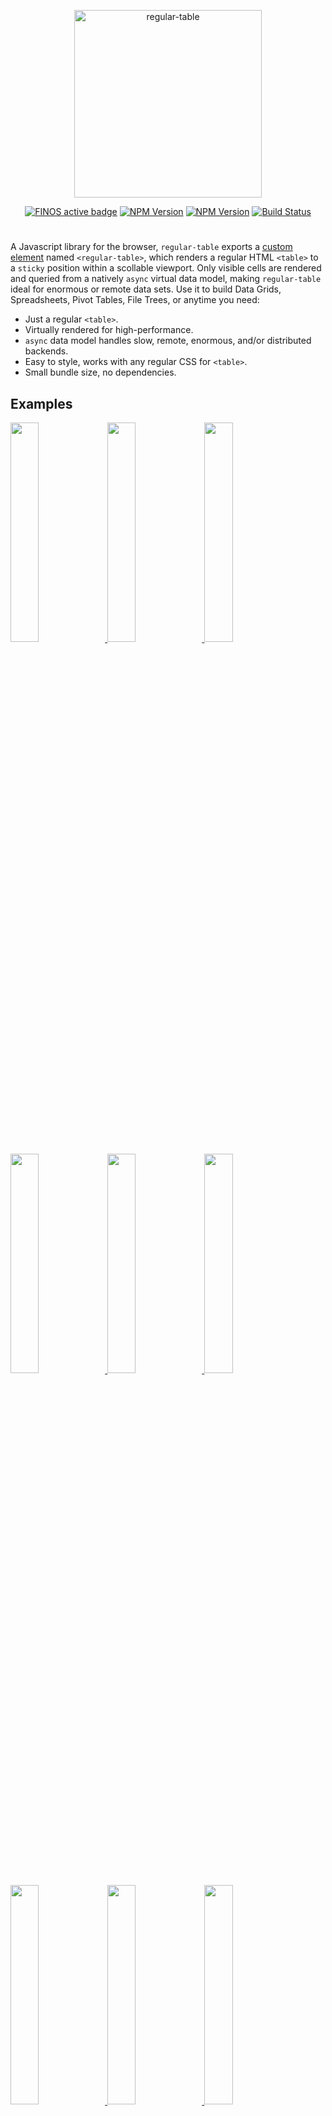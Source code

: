 <p align="center">
<img alt="regular-table" src="https://raw.githubusercontent.com/finos/regular-table/master/logo.png" width="300">
</p>

<p align="center">
<a href="https://community.finos.org/docs/governance/software-projects/stages/active/"><img alt="FINOS active badge" src="https://cdn.jsdelivr.net/gh/finos/contrib-toolbox@master/images/badge-active.svg"></a>
<a href="https://www.npmjs.com/package/regular-table"><img alt="NPM Version" src="https://img.shields.io/npm/v/regular-table.svg?color=brightgreen&style=flat-squar"></a>
<a href="https://www.npmjs.com/package/regular-table"><img alt="NPM Version" src="https://img.shields.io/npm/l/regular-table.svg?color=brightgreen&style=flat-square"></a>
<a href="https://github.com/finos/regular-table/actions?query=workflow%3A%22Build+Status"><img alt="Build Status" src="https://github.com/finos/regular-table/workflows/Build%20Status/badge.svg?branch=master"></a>
</p>

#

A Javascript library for the browser, `regular-table` exports a
[custom element](https://developer.mozilla.org/en-US/docs/Web/Web_Components/Using_custom_elements)
named `<regular-table>`, which renders a regular HTML `<table>` to a `sticky`
position within a scollable viewport. Only visible cells are rendered and
queried from a natively `async` virtual data model, making `regular-table` ideal
for enormous or remote data sets. Use it to build Data Grids, Spreadsheets,
Pivot Tables, File Trees, or anytime you need:

-   Just a regular `<table>`.
-   Virtually rendered for high-performance.
-   `async` data model handles slow, remote, enormous, and/or distributed
    backends.
-   Easy to style, works with any regular CSS for `<table>`.
-   Small bundle size, no dependencies.

## Examples

<a href="https://finos.github.io/regular-table/block?example=two_billion_rows">
<img width="30%" src="https://finos.github.io/regular-table/img/two_billion_rows.png"/>
</a>
<a href="https://finos.github.io/regular-table/block?example=canvas_data_model">
<img width="30%" src="https://finos.github.io/regular-table/img/canvas_data_model.png"/>
</a>
<a href="https://finos.github.io/regular-table/block?example=minesweeper">
<img width="30%" src="https://finos.github.io/regular-table/img/minesweeper.png"/>
</a>
<a href="https://finos.github.io/regular-table/block?example=file_browser">
<img width="30%" src="https://finos.github.io/regular-table/img/file_browser.png"/>
</a>
<a href="https://finos.github.io/regular-table/block?example=spreadsheet">
<img width="30%" src="https://finos.github.io/regular-table/img/spreadsheet.png"/>
</a>
<a href="https://finos.github.io/regular-table/block?example=row_mouse_selection">
<img width="30%" src="https://finos.github.io/regular-table/img/row_mouse_selection.png"/>
</a>
<a href="https://finos.github.io/regular-table/block?example=area_mouse_selection">
<img width="30%" src="https://finos.github.io/regular-table/img/area_mouse_selection.png"/>
</a>
<a href="https://finos.github.io/regular-table/block?example=row_stripes">
<img width="30%" src="https://finos.github.io/regular-table/img/row_stripes.png"/>
</a>
<a href="https://finos.github.io/regular-table/block?example=column_mouse_selection">
<img width="30%" src="https://finos.github.io/regular-table/img/column_mouse_selection.png"/>
</a>
<br/>

- [2d_array.md](examples/2d_array.md)
- [canvas_data_model.md](examples/canvas_data_model.md)
- [file_browser.md](examples/file_browser.md)
- [minesweeper.md](examples/minesweeper.md)
- [react.md](examples/react.md)
- [spreadsheet.md](examples/spreadsheet.md)
- [two_billion_rows.md](examples/two_billion_rows.md)

## Documentation

What follows functions as a quick-start guide, and will explain the basics of
the Virtual Data Models, Styling and Interaction APIs. Complete
[API docs](https://github.com/finos/regular-table/blob/master/api.md) and
documented
[examples](https://github.com/finos/regular-table/tree/master/examples) are also
available.

-   QuickStart

    -   [Installation](#installation)
    -   [`<regular-table>` Custom Element](#regular-table-custom-element)
    -   [`.setDataListener()` Virtual Data Model](#setdatalistener-virtual-data-model)
        -   [Column and Row Headers](#column-and-row-headers)
        -   [Hierarchial/Group Headers](#hierarchialgroup-headers)
        -   [`async` Data Models](#async-data-models)
    -   [`.addStyleListener()` and `getMeta()` Styling](#addstylelistener-and-getmeta-styling)
        -   [`.invalidate()`](#invalidate)
    -   [`.addEventListener()` Interaction](#addeventlistener-interaction)
    -   [Scrolling](#scrolling)
    -   [Pivots, Filters, Sorts, and Column Expressions with `perspective`](#pivots-filters-sorts-and-column-expressions-with-perspective)
    -   [Development](#development)

-   [API Docs](https://github.com/finos/regular-table/blob/master/api.md)

-   Annotated Examples
    -   [2d_array.md](examples/2d_array.md)
    -   [canvas_data_model.md](examples/canvas_data_model.md)
    -   [file_browser.md](examples/file_browser.md)
    -   [minesweeper.md](examples/minesweeper.md)
    -   [react.md](examples/react.md)
    -   [spreadsheet.md](examples/spreadsheet.md)
    -   [two_billion_rows.md](examples/two_billion_rows.md)

## Installation

Include via a CDN like [JSDelivr](https://cdn.jsdelivr.net/npm/regular-table):

```html
<script src="https://cdn.jsdelivr.net/npm/regular-table"></script>
<link
    rel="stylesheet"
    href="https://cdn.jsdelivr.net/npm/regular-table/dist/css/material.css"
/>
```

Or, add to your project via `yarn`:

```bash
yarn add regular-table
```

... then import into your asset bundle.

```javascript
import "regular-table";
import "regular-table/dist/css/material.css";
```

## `<regular-table>` Custom Element

`regular-table` exports no symbols, only the `<regular-table>` Custom Element
which is registered as a module import side-effect. Once loaded,
`<regular-table>` can be used just like any other `HTMLElement`, using regular
browser APIs:

```javascript
const regularTable = document.createElement("regular-table");
document.body.appendChild(regularTable);
```

... or from regular HTML:

```html
<regular-table></regular-table>
```

... or from your library of choice, as long as it supports regular HTML! Here's
an example for [React/JSX](https://reactjs.org/):

```javascript
const App = () => <regular-table></regular-table>;
ReactDOM.render(<App />, document.getElementById("root"));
```

## `.setDataListener()` Virtual Data Model

Let's start with with a simple data model, a two dimensional `Array`. This one
is very small at 3 columns x 6 rows, but even for very small data sets,
`regular-table` won't read your entire dataset at once. Instead, we'll need to
write a simple _virtual_ data model to access `DATA` and `COLUMN_NAMES`
indirectly.

```javascript
const DATA = [
    [0, 1, 2, 3, 4, 5],
    ["A", "B", "C", "D", "E", "F"],
    [true, false, true, false, true, false],
];
```

When clipped by the scrollable viewport, you may end up with a `<table>` of just
a rectangular region of `DATA`, rather than the entire set. A simple viewport
2x2 may yield this `<table>`:

<table>
<tbody>
<tr>
<td>0</td>
<td>A</td>
</tr>
<tr>
<td>1</td>
<td>B</td>
</tr>
</tbody>
</table>

```json
{
    "num_rows": 26,
    "num_columns": 3,
    "data": [
        [0, 1],
        ["A", "B"]
    ]
}
```

Here's a an implementation for this simple _virtual_ data model, the function
`getDataSlice()`. This function is called by your `<regular-table>` whenever it
needs more data, with coordinate arguments, `(x0, y0)` to `(x1, y1)`. Only this
region is needed to render the viewport, so `getDataSlice()` returns this
rectangular `slice` of `DATA`. For the window (0, 0) to (2, 2), `getDataSlice()`
would generate an Object as above, containing the `data` slice, as well as the
overall dimensions of `DATA` itself ( `num_rows`, `num_columns`), for sizing the
scroll area. To render this virtual data model to a regular HTML `<table>`,
register this data model via the `setDataListener()` method:

```javascript
function getDataSlice(x0, y0, x1, y1) {
    return {
        num_rows: (num_rows = DATA[0].length),
        num_columns: DATA.length,
        data: DATA.slice(x0, x1).map((col) => col.slice(y0, y1)),
    };
}

regularTable.setDataListener(getDataSlice);
```

This will render your regular HTML `<table>` ! Your DOM will look something like
this, depending on the size of your viewport. Notice there are fewer rows and
columns in the resulting HTML, e.g. the column `Column 3 (boolean)` - as you
scroll, more data will be fetched from `getDataSlice()`, and parts of the
`<table>` will redrawn or extended as needed.

```html
<regular-table>
    <table>
        <tbody>
            <tr>
                <td>0</td>
                <td>A</td>
            </tr>
            <tr>
                <td>1</td>
                <td>B</td>
            </tr>
        </tbody>
    </table>
</regular-table>
```

#### `virtual_mode` Option

`regular-table` supports four modes of virtual scrolling, which can be
configured via the `virtual_mode` optional argument. Note that using a
`virtual_mode` other than the default `"both"` will render the _entire_
`<table>` along the non-virtual axis(es), and may cause rendering performance
degradation.

-   "both" (default) virtualizes scrolling on both axes.
-   "vertical" only virtualizes vertical (y) scrolling.
-   "horizontal" only virtualizes horizontal (x) scrolling.
-   "none" disable all scroll virtualization.

```javascript
table.setDataListener(listener, { virtual_mode: "vertical" });
```

### Column and Row Headers

`regular-table` can also generate Hierarchial Row and Column Headers, using
`<th>` elements which layout in a `fixed` position within the virtual table. It
can generate Column Headers (within the `<thead>`), or Row Headers (the first
children of each `tbody tr`), via the `column_headers` and `row_headers`
properties (respectively) of your data model's `Response` object. This can be
renderered with `column_headers`, a two dimensional `Array` which must be of
length `x1 - x0`, one `Array` for every column in your `data` window.

<table>
<thead>
<tr>
<th>Column 1 (number)</th>
<th>Column 2 (string)</th>
</tr>
</thead>
<tbody>
<tr>
<td>0</td>
<td>A</td>
</tr>
<tr>
<td>1</td>
<td>B</td>
</tr>
</tbody>
</table>

```json
{
    "num_rows": 26,
    "num_columns": 3,
    "data": [
        [0, 1],
        ["A", "B"]
    ],
    "column_headers": [["Column 1 (number)"], ["Column 2 (string)"]]
}
```

### Hierarchial/Group Headers

`regular-table` supports multiple `<tr>` of `<th>`, and also uses `colspan` and
`rowspan` to merge simple consecutive names, which allows description of simple
Row and Column Group Hierarchies such as this:

<table>
<thead>
<tr>
<th colspan="2" rowspan="2"></th>
<th colspan="2">Colgroup 1</th>
</tr>
<tr>
<th>Column 1</th>
<th>Column 2</th>
</tr>
</thead>
<tbody>
<tr>
<th rowspan="2">Rowgroup 1</th>
<th>Row 1</th>
<td>0</td>
<td>A</td>
</tr>
<tr>
<th>Row 2</th>
<td>1</td>
<td>B</td>
</tr>
</tbody>
</table>

```json
{
    "num_rows": 26,
    "num_columns": 3,
    "data": [
        [0, 1],
        ["A", "B"]
    ],
    "row_headers": [
        ["Rowgroup 1", "Row 1"],
        ["Rowgroup 1", "Row 2"]
    ],
    "column_headers": [
        ["Colgroup 1", "Column 1"],
        ["Colgroup 1", "Column 2"]
    ]
}
```

Note that in the rendered HTML, for these Row and Column `Array`, repeated
elements in a sequence will be automatically merged via `rowspan` and `colspan`
attributes. In this example, e.g. `"Rowgroup 1"` will only output to one `<th>`
node in the resulting `<table>`.

### `metadata` Data-Aware Styling

A `dataListener` may also optionally provide a `metadata` field in its response,
a two dimensional `Array` of the same dimensions as `data`. The values in this
field will accompany the metadata records returned by `regular-table`'s
`getMeta()` method (as described in the next section).

```json
{
    "num_rows": 26,
    "num_columns": 3,
    "data": [
        [-1, 1],
        ["A", "B"]
    ],
    "metadata": [
        ["pos", "neg"],
        ["green", "red"]
    ]
}
```

### Rendering Options

There are some additional values which can be configured for specialty use:

* `column_header_merge_depth: number` configures the number of rows to include
  from `colspan` merging. This defaults to `header_length - 1`.
* `row_height: number` configures the pixel height of a row for
  virtual scrolling calculation. This is typically auto-detected from the DOM,
  but can be overridden if needed.

### `async` Data Models

With an `async` data model, it's easy to serve `getDataSlice()` remotely from
`node.js` or re-implement the JSON response protocol in any language. Just
return a `Promise()` from, or use an `async` function as an argument to,
`setDataListener()`. Your `<regular-table>` won't render until the `Promise` is
resolved, nor will it call your data model function again until the current call
is resolved or rejected. The following `async` example uses a Web Worker, but
the same principle applies to Web Sockets, `readFile()` or any other
asynchronous source. Returning a `Promise` blocks rendering until the Web Worker
replies:

```javascript
// Browser

let callback;

worker.addEventListener("message", (event) => {
    callback(event.data);
});

regularTable.setDataListener((...viewport) => {
    return new Promise(function (resolve) {
        callback = resolve;
        worker.postMessage(viewport);
    });
});
```

```javascript
// Web Worker

self.addEventListener("message", async (event) => {
    const response = await getDataSlice.apply(null, event.data);
    self.postMessage(response);
});
```

## `.addStyleListener()` and `getMeta()` Styling

`regular-table` can be styled trivially with just regular CSS for `<table>`.

```css
// Zebra striping!
regular-table tr:nth-child(even) td {
    background: rgba(0, 0, 0, 0.2);
}
```

However, CSS alone cannot select on properties of your _data_ - if you scroll
this example, the 2nd row will always be the striped one. Some other
data-reliant style examples include:

-   Styling a specific column in the virtual data set, as `<td>` may represent a
    different column based on horizontal scroll position.
-   Styling cells by value, +/-, heatmaps, categories, etc.
-   Styling cells based on data within-or-outside of the virtual viewport,
    grouping depth, grouping categories, etc.

To make CSS that is virtual-data-model-aware, you'll need to use
`addStyleListener()`, which invokes a callback whenever the `<table>` is
re-rendered, such as through API invocations of `draw()` and user-initiated
events such as scrolling. Within this optionally `async` callback, you can
select `<td>`, `<th>`, etc. elements via regular DOM API methods like
`querySelectorAll()`.

```javascript
// Only select row_headers!
table.addStyleListener(() => {
    for (const th of table.querySelectorAll("tbody th")) {
        style_th(th);
    }
});
```

Once you've selected the `<td>` and `<th>` you want to paint, `getMeta()` will
return a `MetaData` record of information about the HTMLElement's virtual
position. This example uses `meta.x`, the position in `data`-space, to make
virtual-scroll-aware zebra striping.

```javascript
function style_th(th) {
    const meta = table.getMeta(th);
    th.classList.toggle("zebra-striped", meta.x % 2 === 0);
}
```

```css
.zebra-striped {
    background-color: rgba(0, 0, 0, 0.2);
}
```

### `.invalidate()`

To prevent DOM renders, `<regular-table>` conserves DOM calls like `offsetWidth`
to an internal cache. When a `<td>` or `<th>`'s `width` is modified within a
callback to `.addStyleListener()`, you must indicate to `<regular-table>` that
its dimensions have changed in order to invalidate this cache, or you may not
end up with enough rendered columns to fill the screen!

A call to `invalidate()` that does not need new columns only imparts a small
runtime overhead to re-calculate virtual width per async draw iteration, but
should be used conservatively if possible. Calling `invalidate()` outside of a
callback to `.addStyleListener()` will throw an `Error`.

```javascript
table.addStyleListener(() => {
    for (const th of table.querySelectorAll("tbody th")) {
        th.style.maxWidth = "20px";
    }
    table.invalidate();
});
```

## `.addEventListener()` Interaction

`<regular-table>` is a normal `HTMLElement`! Use the `regular-table` API in
concert with regular DOM API methods that work on other `HTMLElement` to create
advanced functionality, such as this example of virtual row select:

```javascript
const selected_rows = [];

table.addEventListener("mousedown", (event) => {
    const meta = table.getMeta(event.target);
    if (meta && meta.y >= 0) {
        selected_rows.push(meta.y);
        table.draw();
    }
});

table.addStyleListener(() => {
    for (const td of table.querySelectorAll("td")) {
        const meta = table.getMeta(td);
        td.classList.toggle("row-selected", selected_rows.includes(meta.y));
    }
});
```

Advanced examples can be found in the
[`examples`](https://github.com/finos/regular-table/tree/master/examples)
directory, and in the
[`bl.ocks` example gallery](https://github.com/finos/regular-table#examples).

## Scrolling

Because of the structure of the HTML `<table>` element, `<td>` elements must be
aligned with their respective row/column, which causes default `<regular-table>`
to only be able to scroll in increments of a cell, which can be irregular when
column data is of different lengths. Optionally, you may implement _sub-cell
scrolling_ in CSS via `<regular-table>` slotted CSS variables. The provided
`material.css` theme does exactly this, or you can implement this in any custom
style by importing the `sub_cell_scrollling.css` stylesheet explicitly:

```html
<link
    rel="stylesheet"
    href="https://cdn.jsdelivr.net/npm/regular-table/dist/css/sub-cell-scrolling.css"
/>
```

## Pivots, Filters, Sorts, and Column Expressions with `perspective`

`regular-table` is natively compatible with
[`perspective`](https://github.com/finos/perspective/), a WebAssembly streaming
visualization engine. By using a `perspective.Table` as a Virtual Data Nodel, it
becomes simple to achieve user-driven row and column pivots, filters, sorts, and
column expressions, as well as charts and persistent layouts, from
high-frequency updating data.

<!-- add examples when perspective 0.5.1 is released -->

## Development

First install `dev_dependencies`:

```bash
yarn
```

Build the library

```bash
yarn build
```

Run the test suite

```bash
yarn test
```

Start the example server at
[`http://localhost:8080/examples/`](http://localhost:8080/examples/)

```bash
yarn start
```

<!--
## Stats
![npm bundle size](https://img.shields.io/bundlephobia/minzip/regular-table)
-->

#### OpenSSF

The Regular Table project achieves the
["Passing" Open Source Security Foundation (OpenSSF) Best Practices status](https://bestpractices.coreinfrastructure.org/en/projects/6771).

## License

This software is licensed under the Apache 2.0 license. See the
[LICENSE](LICENSE) and [AUTHORS](AUTHORS) files for details.
